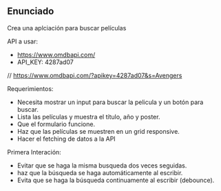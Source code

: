 ## Enunciado

Crea una aplciación para buscar películas

API a usar:

- https://www.omdbapi.com/
- API_KEY: 4287ad07

// https://www.omdbapi.com/?apikey=4287ad07&s=Avengers

Requerimientos:

- Necesita mostrar un input para buscar la pelicula y un botón para buscar.
- Lista las películas y muestra el título, año y poster.
- Que el formulario funcione.
- Haz que las películas se muestren en un grid responsive.
- Hacer el fetching de datos a la API

Primera Interación:

- Evitar que se haga la misma busqueda dos veces seguidas.
- haz que la búsqueda se haga automáticamente al escribir.
- Evita que se haga la búsqueda continuamente al escribir (debounce).
